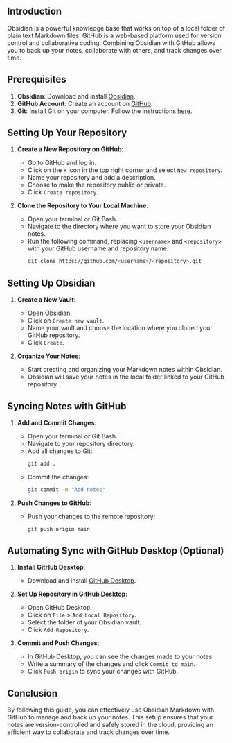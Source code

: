 ## Introduction
Obsidian is a powerful knowledge base that works on top of a local folder of plain text Markdown files. GitHub is a web-based platform used for version control and collaborative coding. Combining Obsidian with GitHub allows you to back up your notes, collaborate with others, and track changes over time.

## Prerequisites
1. **Obsidian**: Download and install [Obsidian](https://obsidian.md/downloads).
2. **GitHub Account**: Create an account on [GitHub](https://github.com/).
3. **Git**: Install Git on your computer. Follow the instructions [here](https://git-scm.com/book/en/v2/Getting-Started-Installing-Git).

## Setting Up Your Repository
1. **Create a New Repository on GitHub**:
   - Go to GitHub and log in.
   - Click on the `+` icon in the top right corner and select `New repository`.
   - Name your repository and add a description.
   - Choose to make the repository public or private.
   - Click `Create repository`.

2. **Clone the Repository to Your Local Machine**:
   - Open your terminal or Git Bash.
   - Navigate to the directory where you want to store your Obsidian notes.
   - Run the following command, replacing `<username>` and `<repository>` with your GitHub username and repository name:
     ```bash
     git clone https://github.com/<username>/<repository>.git
     ```

## Setting Up Obsidian
1. **Create a New Vault**:
   - Open Obsidian.
   - Click on `Create new vault`.
   - Name your vault and choose the location where you cloned your GitHub repository.
   - Click `Create`.

2. **Organize Your Notes**:
   - Start creating and organizing your Markdown notes within Obsidian.
   - Obsidian will save your notes in the local folder linked to your GitHub repository.

## Syncing Notes with GitHub
1. **Add and Commit Changes**:
   - Open your terminal or Git Bash.
   - Navigate to your repository directory.
   - Add all changes to Git:
     ```bash
     git add .
     ```
   - Commit the changes:
     ```bash
     git commit -m "Add notes"
     ```

2. **Push Changes to GitHub**:
   - Push your changes to the remote repository:
     ```bash
     git push origin main
     ```

## Automating Sync with GitHub Desktop (Optional)
1. **Install GitHub Desktop**:
   - Download and install [GitHub Desktop](https://desktop.github.com/).

2. **Set Up Repository in GitHub Desktop**:
   - Open GitHub Desktop.
   - Click on `File` > `Add Local Repository`.
   - Select the folder of your Obsidian vault.
   - Click `Add Repository`.

3. **Commit and Push Changes**:
   - In GitHub Desktop, you can see the changes made to your notes.
   - Write a summary of the changes and click `Commit to main`.
   - Click `Push origin` to sync your changes with GitHub.

## Conclusion
By following this guide, you can effectively use Obsidian Markdown with GitHub to manage and back up your notes. This setup ensures that your notes are version-controlled and safely stored in the cloud, providing an efficient way to collaborate and track changes over time.

